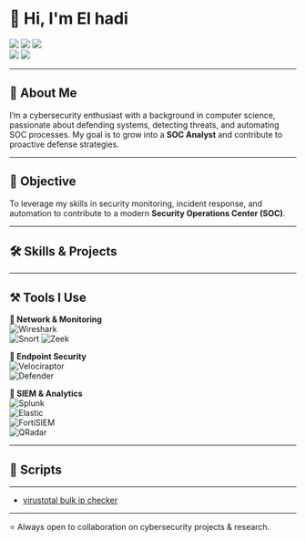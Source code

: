 # 👋 Hi, I'm El hadi  

<a href="https://www.linkedin.com/in/elhadi-mohammedi/"><img src="https://img.shields.io/badge/-LinkedIn-0077B5?style=flat&logo=Linkedin&logoColor=white"/></a> 
<a href="mailto:elhadi.mohammedi@outlook.com"><img src="https://img.shields.io/badge/-Email-D14836?style=flat&logo=Gmail&logoColor=white"/></a> 
<a href="https://github.com/ogrimagy"><img src="https://img.shields.io/github/followers/ogrimagy?label=Follow&style=social"/></a>  
<a href="https://tryhackme.com/p/ogrimagy"><img src="https://img.shields.io/badge/-TryHackMe-212C42?style=flat&logo=tryhackme&logoColor=white"/></a> 
<a href="https://app.hackthebox.com/users/1455100"><img src="https://img.shields.io/badge/-Hack%20The%20Box-9FEF00?style=flat&logo=hackthebox&logoColor=black"/></a>  

---

## 🌟 About Me  
I’m a cybersecurity enthusiast with a background in computer science, passionate about defending systems, detecting threats, and automating SOC processes. My goal is to grow into a **SOC Analyst** and contribute to proactive defense strategies.  

---

## 🎯 Objective  
To leverage my skills in security monitoring, incident response, and automation to contribute to a modern **Security Operations Center (SOC)**.  

---

## 🛠️ Skills & Projects  

<!--

| Skill                               | Project / Lab                                                                 |
|-------------------------------------|-------------------------------------------------------------------------------|
| 🔎 SIEM & Log Analysis              | [Detection Lab](https://github.com/CHANGEME/detection-lab)                   |
| 🌐 Network Traffic Analysis         | [PCAP Threat Hunt](https://github.com/CHANGEME/network-traffic-lab)          |
| ⚙️ Security Automation (SOAR)       | [SOC Automation](https://github.com/CHANGEME/soc-automation)                 |
| 🚨 Incident Response Playbooks       | [IR Playbook Project](https://github.com/CHANGEME/incident-response)         |
| 🧩 Threat Intelligence Integration  | [TheHive & MISP Lab](https://github.com/CHANGEME/threat-intel-integration)   |

-->

---

## ⚒️ Tools I Use  

**🔹 Network & Monitoring**  
![Wireshark](https://img.shields.io/badge/-Wireshark-1679A7?logo=wireshark&logoColor=white&style=flat)  
![Snort](https://img.shields.io/badge/-Snort-CB2029?logo=snort&logoColor=white&style=flat)
![Zeek](https://img.shields.io/badge/-Zeek-5C2D91?logo=zeek&logoColor=white&style=flat)  

**🔹 Endpoint Security**  
![Velociraptor](https://img.shields.io/badge/-Velociraptor-4B275F?logo=velociraptor&logoColor=white&style=flat)  
![Defender](https://img.shields.io/badge/-Microsoft_Defender-0078D4?logo=microsoft&logoColor=white&style=flat)  

**🔹 SIEM & Analytics**  
![Splunk](https://img.shields.io/badge/-Splunk-000000?logo=splunk&logoColor=white&style=flat)  
![Elastic](https://img.shields.io/badge/-Elastic-005571?logo=elastic&logoColor=white&style=flat)  
![FortiSIEM](https://img.shields.io/badge/-FortiSIEM-EE3124?logo=fortinet&logoColor=white&style=flat)  
![QRadar](https://img.shields.io/badge/-IBM_QRadar-052FAD?logo=ibm&logoColor=white&style=flat)  

<!-- 
---

## 📜 Certifications  


![CompTIA Security+](https://img.shields.io/badge/-CompTIA_Security%2B-FF0000?logo=comptia&logoColor=white&style=flat)  
![CompTIA Network+](https://img.shields.io/badge/-CompTIA_Network%2B-007ACC?logo=comptia&logoColor=white&style=flat)  
![CompTIA A+](https://img.shields.io/badge/-CompTIA_A%2B-2E2E2E?logo=comptia&logoColor=white&style=flat)  
![CDSA](https://img.shields.io/badge/-CDSA-006400?style=flat&logoColor=white)  
![CCD](https://img.shields.io/badge/-CCD-000080?style=flat&logoColor=white)  

---

## 🚀 Featured Projects  
- 🔐 [Detection Lab](https://github.com/CHANGEME/detection-lab) – SIEM setup & log analysis lab  
- ⚡ [SOC Automation](https://github.com/CHANGEME/soc-automation) – Automated incident response with SOAR  
- 🛡️ [Threat Hunting Lab](https://github.com/CHANGEME/threat-hunting-lab) – PCAP analysis & attack detection  

-->

---

## 📜 Scripts  

---

* [virustotal bulk ip checker](https://github.com/Ogrimagy/virustotal-bulk-ip-checker.git)

---

⭐ Always open to collaboration on cybersecurity projects & research.  
